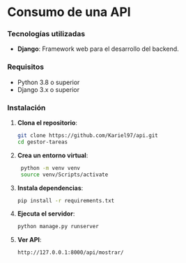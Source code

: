 # Consumo de una API

### Tecnologías utilizadas

- **Django**: Framework web para el desarrollo del backend.

### Requisitos

- Python 3.8 o superior
- Django 3.x o superior

### Instalación

1. **Clona el repositorio**:

   ```bash
   git clone https://github.com/Kariel97/api.git
   cd gestor-tareas
   
   
2. **Crea un entorno virtual**:

   ```bash
    python -m venv venv
    source venv/Scripts/activate   
   
3. **Instala dependencias**:

   ```bash
   pip install -r requirements.txt
   
   
4. **Ejecuta el servidor**:

   ```bash
   python manage.py runserver
   
   
6. **Ver API**:

   ```bash
   http://127.0.0.1:8000/api/mostrar/


